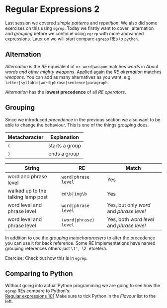 # Regular Expressions 2

Last session we covered _simple patterns_ and _repetition_. We also did some exercises on this using `egrep`. Today we firstly want to cover _alternation and _grouping_ before we continue using `egrep` with more andvanced expressions. Later on we will start compare `egrep`s REs to `python`. 

## Alternation

_Alternation_ is the _RE_ equivalent of `or`. `word|weapon` matches _words_ in _About words and other mighty weapons_. Applied again the _RE alternation_ matches _weapons_. You can add as many alternatives as you want, e.g. `letter|syllable|word|phrase|sentence|paragraph`.

_Alternation_ has the **lowest precedence** of all _RE operators_.

## Grouping
Since we introduced _precedence_ in the previous section we also want to be able to change the behaviour. This is one of the things _grouping_ does.  

| Metacharacter | Explanation |
| --- | --- |
| `(` | starts a group |
| `)` | ends a group |

| String | RE | Match |
| --- | --- | --- |
| word and phrase level | `word\|phrase level` | Yes | 
| walked up to the talking lamp post | `ed\b\|ing\b` | Yes |  
| word level and phrase level | `word\|phrase level` | Yes, but only _word_ and _phrase level_ |
| word level and phrase level | `(word\|phrase) level` | Yes, both _word level_ and _phrase level_ |

In addition to use the _grouping metachararacters_ to alter the precedence you can use it for back reference. Some RE implementations have named grouping references others just `\1', `\2` etcetera.

Exercise: Check out how this is in `egrep`.   
 

## Comparing to Python
Without going into actual Python programming we are going to see how the `egrep` REs compare to Python's:  
[Regular expressions 101](https://regex101.com/)
Make sure to tick Python in the _Flavour_ list to the left.
